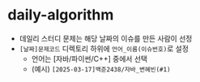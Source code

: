 # daily-algorithm

- 데일리 스터디 문제는 해당 날짜의 이슈를 만든 사람이 선정
- `[날짜]문제코드` 디렉토리 하위에 `언어_이름(이슈번호)`로 설정
  - 언어는 [자바/파이썬/C++] 중에서 선택
  - (예시) `[2025-03-17]백준2438/자바_변혜빈(#1)`
